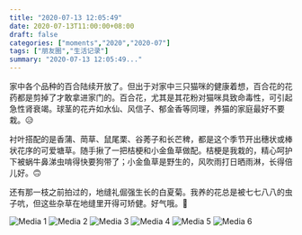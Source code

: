 ```yaml
---
title: "2020-07-13 12:05:49"
date: 2020-07-13T11:00:00+08:00
draft: false
categories: ["moments","2020","2020-07"]
tags: ["朋友圈","生活记录"]
summary: "2020-07-13 12:05:49..."
---
```


家中各个品种的百合陆续开放了。但出于对家中三只猫咪的健康着想，百合花的花药都是剪掉了才敢拿进家门的。百合花，尤其是其花粉对猫咪具致命毒性，可引起急性肾衰竭。球茎的花卉如水仙、风信子、郁金香等同理，养猫的家庭最好不要栽。😥

衬叶搭配的是香蒲、菵草、鼠尾栗、谷莠子和长芒稗，都是这个季节开出穗状或棒状花序的可爱塘草。随手揪了一把桔梗和小金鱼草做配。桔梗是我栽的，精心呵护下被蜗牛鼻涕虫啃得快要狗带了；小金鱼草是野生的，风吹雨打日晒雨淋，长得倍儿好。🙃

还有那一枝之前拍过的，地缝礼倔强生长的白夏菊。我养的花总是被七七八八的虫子吭，但这些杂草在地缝里开得可矫健。好气哦。🤨

![Media 1](/Moments/photos/2020-07-13/202007131205490.jpg)
![Media 2](/Moments/photos/2020-07-13/202007131205491.jpg)
![Media 3](/Moments/photos/2020-07-13/202007131205492.jpg)
![Media 4](/Moments/photos/2020-07-13/202007131205493.jpg)
![Media 5](/Moments/photos/2020-07-13/202007131205494.jpg)
![Media 6](/Moments/photos/2020-07-13/202007131205495.jpg)

